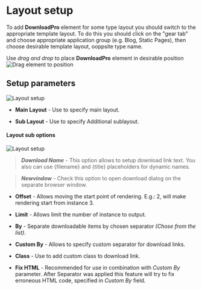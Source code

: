 # Layout setup

To add **DownloadPro** element for some type layout you should switch to the appropriate template layout. To do this you should click on the "gear tab" and choose
appropriate application group (e.g. Blog, Static Pages), then choose desirable template layout, ooppsite type name.

Use *drag and drop* to place **DownloadPro** element in desirable position
![Drag element to position](/images/drag_to_position.png)

## Setup parameters

![Layout setup](/images/layout_setup.png)

- **Main Layout** - Use to specify main layout.

- **Sub Layout** - Use to specify Additional sublayout.

#### Layout sub options

![Layout setup](/images/layout_setup_additional.png)

> ***Download Name*** - This option allows to setup download link text. You also can use {filename} and {title} placeholders for dynamic names.

> ***Newvindow*** - Check this option to open download dialog on the separate browser window.

- **Offset** - Allows moving the start point of rendering. E.g.: 2, will make rendering start from instance 3.

- **Limit** - Allows limit the number of instance to output.

- **By** - Separate downloadable items by chosen separator *(Chose from the list)*.

- **Custom By** - Allows to specify custom separator for download links.

- **Class** - Use to add custom class to download link.

- **Fix HTML** - Recommended for use in combination with *Custom By* parameter. After Separator was applied this feature will try to fix erroneous HTML code, specified in *Custom By* field.
